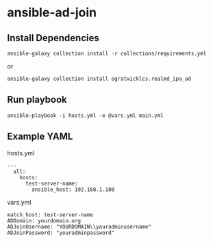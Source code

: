 # ansible-ad-join

## Install Dependencies
```
ansible-galaxy collection install -r collections/requirements.yml
```
or
```
ansible-galaxy collection install ogratwicklcs.realmd_ipa_ad
```

## Run playbook
```
ansible-playbook -i hosts.yml -e @vars.yml main.yml
```

## Example YAML
hosts.yml
```
---
  all:
    hosts:
      test-server-name:
        ansible_host: 192.168.1.100
```

vars.yml
```
match_host: test-server-name
ADDomain: yourdomain.org
ADJoinUsername: "YOURDOMAIN\\youradminusername"
ADJoinPassword: "youradminpassword"
```